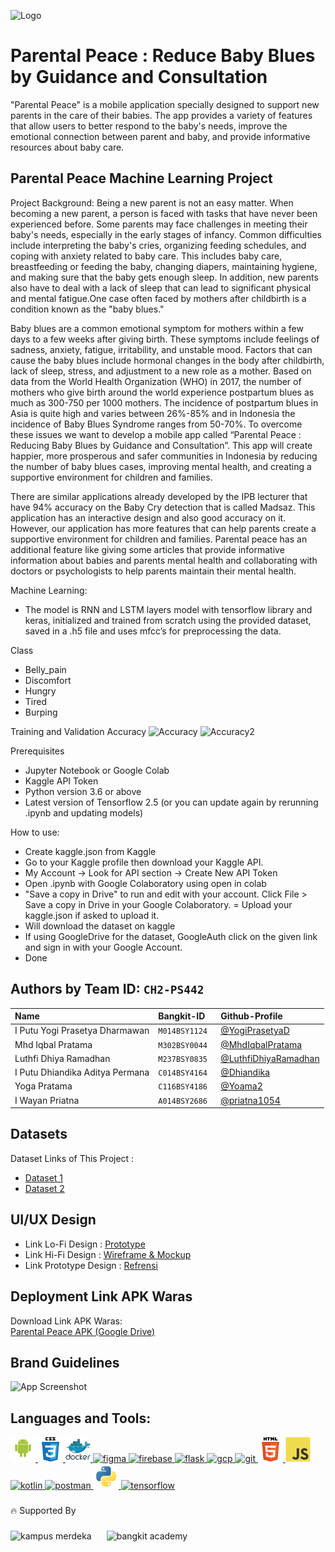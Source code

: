 ![Logo](https://cdn.discordapp.com/attachments/964505604657909760/1182518896784318525/Frame_5.png?ex=6584fd8b&is=6572888b&hm=b9a4902e9216bdea394dbf10e30c9c0d7b47b245a08d7476db72c3bbcf7e1a6a&)



# Parental Peace : Reduce Baby Blues by Guidance and Consultation


"Parental Peace" is a mobile application specially designed to support new parents in the care of their babies. The app provides a variety of features that allow users to better respond to the baby's needs, improve the emotional connection between parent and baby, and provide informative resources about baby care.

## Parental Peace Machine Learning Project

Project Background:
Being a new parent is not an easy matter. When becoming a new parent, a person is faced with tasks that have never been experienced before. Some parents may face challenges in meeting their baby's needs, especially in the early stages of infancy. Common difficulties include interpreting the baby's cries, organizing feeding schedules, and coping with anxiety related to baby care. This includes baby care, breastfeeding or feeding the baby, changing diapers, maintaining hygiene, and making sure that the baby gets enough sleep. In addition, new parents also have to deal with a lack of sleep that can lead to significant physical and mental fatigue.One case often faced by mothers after childbirth is a condition known as the "baby blues." 

Baby blues are a common emotional symptom for mothers within a few days to a few weeks after giving birth. These symptoms include feelings of sadness, anxiety, fatigue, irritability, and unstable mood. Factors that can cause the baby blues include hormonal changes in the body after childbirth, lack of sleep, stress, and adjustment to a new role as a mother. Based on data from the World Health Organization (WHO) in 2017, the number of mothers who give birth around the world experience postpartum blues as much as 300-750 per 1000 mothers. The incidence of postpartum blues in Asia is quite high and varies between 26%-85% and in Indonesia the incidence of Baby Blues Syndrome ranges from 50-70%. To overcome these issues we want to develop a mobile app called “Parental Peace : Reducing Baby Blues by Guidance and Consultation”. This app will create happier, more prosperous and safer communities in Indonesia by reducing the number of baby blues cases, improving mental health, and creating a supportive environment for children and families.

There are similar applications already developed by the IPB lecturer that have 94% accuracy on the Baby Cry detection that is called Madsaz. This application has an interactive design and also good accuracy on it. However, our application has more features that can help parents create a supportive environment for children and families. Parental peace has an additional feature like giving some articles that provide informative information about babies and parents mental health and collaborating with doctors or psychologists to help parents maintain their mental health. 

Machine Learning:

- The model is RNN and LSTM layers model with tensorflow library and keras, initialized and trained from scratch using the provided dataset, saved in a .h5 file and uses mfcc’s for preprocessing the data.

Class 
- Belly_pain
- Discomfort
- Hungry
- Tired
- Burping

Training and Validation Accuracy
![Accuracy](./Assets/4352f9d8-ea08-4869-aeba-7c08b38b0be6.JPG)
![Accuracy2](./Assets/51e05483-0a10-4334-abed-810f2849a344.JPG)

Prerequisites

- Jupyter Notebook or Google Colab
- Kaggle API Token 
- Python version 3.6 or above
- Latest version of Tensorflow 2.5 (or you can update again by rerunning .ipynb and updating models)

How to use:

- Create kaggle.json from Kaggle
- Go to your Kaggle profile then download your Kaggle API.
- My Account → Look for API section → Create New API Token
- Open .ipynb with Google Colaboratory using open in colab
- "Save a copy in Drive" to run and edit with your account. Click File > Save a copy in Drive in your Google Colaboratory.
= Upload your kaggle.json if asked to upload it.
- Will download the dataset on kaggle
- If using GoogleDrive for the dataset, GoogleAuth click on the given link and sign in with your Google Account.
- Done

## Authors by Team ID: `CH2-PS442`
| Name | Bangkit-ID     | Github-Profile                       |
| :-------- | :------- | :-------------------------------- |
| I Putu Yogi Prasetya Dharmawan      | `M014BSY1124` | [@YogiPrasetyaD](https://github.com/YogiPrasetyaD) |
| Mhd Iqbal Pratama      | `M302BSY0044 ` | [@MhdIqbalPratama](https://github.com/MhdIqbalPratama) |
| Luthfi Dhiya Ramadhan      | `M237BSY0835 ` | [@LuthfiDhiyaRamadhan](https://github.com/LuthfiDhiyaRamadhan) |
| I Putu Dhiandika Aditya Permana      | `C014BSY4164` | [@Dhiandika](https://github.com/Dhiandika) |
| Yoga Pratama      | `C116BSY4186 ` | [@Yoama2](https://github.com/Yoama2) |
| I Wayan Priatna      | `A014BSY2686 ` | [@priatna1054](https://github.com/priatna1054) |


## Datasets

Dataset Links of This Project :

- [Dataset 1](https://www.kaggle.com/datasets/bhoomikavalani/donateacrycorpusfeaturesdataset)
- [Dataset 2](https://drive.google.com/drive/folders/12bKrZkGVyNPbtVxI9XMshOCgD-Tyo0jh?usp=sharing)


## UI/UX Design

- Link Lo-Fi Design : [Prototype](https://www.figma.com/file/stmmEOu6LeH6BLNDg4UP1a/Baby-Blues-Project-(Copy)?type=design&node-id=0%3A1&mode=design&t=ehEoacbj6koN2Xfp-1)
- Link Hi-Fi Design : [Wireframe & Mockup](https://www.figma.com/file/stmmEOu6LeH6BLNDg4UP1a/Baby-Blues-Project-(Copy)?type=design&node-id=302-2&mode=design)
- Link Prototype Design : [Refrensi](https://www.figma.com/file/stmmEOu6LeH6BLNDg4UP1a/Baby-Blues-Project-(Copy)?type=design&node-id=226-2&mode=design)

## Deployment Link APK Waras

Download Link APK Waras:<br>
[Parental Peace APK (Google Drive)](#)

## Brand Guidelines

![App Screenshot](https://cdn.discordapp.com/attachments/964505604657909760/1175747943064674314/Parental_Peace_Logo_21_page-0001_1.png?ex=656c5b99&is=6559e699&hm=106236279d5297665f2e539f7da073dfdaefecb98f3f62634c278dadffb727eb&)


## Languages and Tools:
<p align="left"> <a href="https://developer.android.com" target="_blank" rel="noreferrer"> <img src="https://raw.githubusercontent.com/devicons/devicon/master/icons/android/android-original-wordmark.svg" alt="android" width="40" height="40"/> </a> <a href="https://www.w3schools.com/css/" target="_blank" rel="noreferrer"> <img src="https://raw.githubusercontent.com/devicons/devicon/master/icons/css3/css3-original-wordmark.svg" alt="css3" width="40" height="40"/> </a> <a href="https://www.docker.com/" target="_blank" rel="noreferrer"> <img src="https://raw.githubusercontent.com/devicons/devicon/master/icons/docker/docker-original-wordmark.svg" alt="docker" width="40" height="40"/> </a> <a href="https://www.figma.com/" target="_blank" rel="noreferrer"> <img src="https://www.vectorlogo.zone/logos/figma/figma-icon.svg" alt="figma" width="40" height="40"/> </a> <a href="https://firebase.google.com/" target="_blank" rel="noreferrer"> <img src="https://www.vectorlogo.zone/logos/firebase/firebase-icon.svg" alt="firebase" width="40" height="40"/> </a> <a href="https://flask.palletsprojects.com/" target="_blank" rel="noreferrer"> <img src="https://www.vectorlogo.zone/logos/pocoo_flask/pocoo_flask-icon.svg" alt="flask" width="40" height="40"/> </a> <a href="https://cloud.google.com" target="_blank" rel="noreferrer"> <img src="https://www.vectorlogo.zone/logos/google_cloud/google_cloud-icon.svg" alt="gcp" width="40" height="40"/> </a> <a href="https://git-scm.com/" target="_blank" rel="noreferrer"> <img src="https://www.vectorlogo.zone/logos/git-scm/git-scm-icon.svg" alt="git" width="40" height="40"/> </a> <a href="https://www.w3.org/html/" target="_blank" rel="noreferrer"> <img src="https://raw.githubusercontent.com/devicons/devicon/master/icons/html5/html5-original-wordmark.svg" alt="html5" width="40" height="40"/> </a> <a href="https://developer.mozilla.org/en-US/docs/Web/JavaScript" target="_blank" rel="noreferrer"> <img src="https://raw.githubusercontent.com/devicons/devicon/master/icons/javascript/javascript-original.svg" alt="javascript" width="40" height="40"/> </a> <a href="https://kotlinlang.org" target="_blank" rel="noreferrer"> <img src="https://www.vectorlogo.zone/logos/kotlinlang/kotlinlang-icon.svg" alt="kotlin" width="40" height="40"/> </a> <a href="https://postman.com" target="_blank" rel="noreferrer"> <img src="https://www.vectorlogo.zone/logos/getpostman/getpostman-icon.svg" alt="postman" width="40" height="40"/> </a> <a href="https://www.python.org" target="_blank" rel="noreferrer"> <img src="https://raw.githubusercontent.com/devicons/devicon/master/icons/python/python-original.svg" alt="python" width="40" height="40"/> </a> <a href="https://www.tensorflow.org" target="_blank" rel="noreferrer"> <img src="https://www.vectorlogo.zone/logos/tensorflow/tensorflow-icon.svg" alt="tensorflow" width="40" height="40"/> </a> </p>

###

🔥 Supported By

###
  <img src="https://lldikti10.id/public/img/informasi/berita/MASTER.png" height="80" alt="kampus merdeka" style="margin-right:20px;"/>
  <img src="https://storage.googleapis.com/kampusmerdeka_kemdikbud_go_id/mitra/mitra_af66db2e-0997-4f52-9cc0-a14412eeeab9.png" height="80" alt="bangkit academy" style="margin-right:left0px;"/>
  
###
